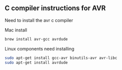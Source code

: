 ## C compiler instructions for AVR

Need to install the avr c compiler

Mac install

```bash
brew install avr-gcc avrdude
```

Linux components need installing

```bash
sudo apt-get install gcc-avr binutils-avr avr-libc
sudo apt-get install avrdude
```
